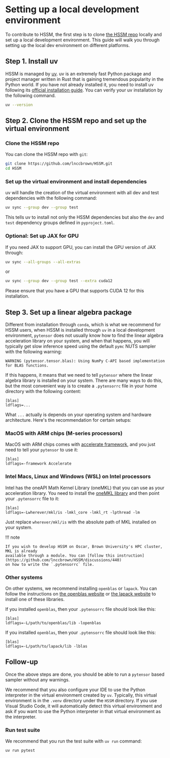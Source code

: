 # Setting up a local development environment

To contribute to HSSM, the first step is to clone [the HSSM repo](https://github.com/lnccbrown/HSSM) locally
and set up a local development environment. This guide will walk you through setting up the local
dev environment on different platforms.

## Step 1. Install uv

HSSM is managed by [uv](https://docs.astral.sh/uv/). uv is an extremely fast Python package and project
manager written in Rust that is gaining tremendous popularity in the Python world. If you have not
already installed it, you need to install uv following its [official installation guide](https://docs.astral.sh/uv/getting-started/installation/). You can verify your uv installation by the following command.

```sh
uv --version
```

## Step 2. Clone the HSSM repo and set up the virtual environment

### Clone the HSSM repo

You can clone the HSSM repo with `git`:

```sh
git clone https://github.com/lnccbrown/HSSM.git
cd HSSM
```

### Set up the virtual environment and install dependencies

uv will handle the creation of the virtual environment with all dev and test
dependencies with the following command:

```sh
uv sync --group dev --group test
```

This tells uv to install not only the HSSM dependencies but also the `dev` and `test`
dependency groups defined in `pyproject.toml`.

### Optional: Set up JAX for GPU

If you need JAX to support GPU, you can install the GPU version of JAX through:

```sh
uv sync --all-groups --all-extras
```

or

```sh
uv sync --group dev --group test --extra cuda12
```

Please ensure that you have a GPU that supports CUDA 12 for this installation.

## Step 3. Set up a linear algebra package

Different from installation through `conda`, which is what we recommend for HSSM users,
when HSSM is installed through `uv` in a local development environment, `pytensor` does
not usually know how to find the linear algebra acceleration library on your system, and
when that happens, you will typically get slow inference speed using the default `pymc`
NUTS sampler with the following warning:

```
WARNING (pytensor.tensor.blas): Using NumPy C-API based implementation for BLAS functions.
```

If this happens, it means that we need to tell `pytensor` where the linear algebra
library is installed on your system. There are many ways to do this, but the most
convenient way is to create a `.pytensorrc` file in your home directory with the
following content:

```
[blas]
ldflags=...
```

What `...` actually is depends on your operating system and hardware architecture.
Here's the recommendation for certain setups:

### MacOS with ARM chips (M-series processors)

MacOS with ARM chips comes with
[accelerate framework](https://developer.apple.com/documentation/accelerate), and you
just need to tell your `pytensor` to use it:

```
[blas]
ldflags=-framework Accelerate
```

### Intel Macs, Linux and Windows (WSL) on Intel processors

Intel has the oneAPI Math Kernel Library (oneMKL) that you can use as your acceleration
library. You need to install the [oneMKL library](https://www.intel.com/content/www/us/en/developer/tools/oneapi/onemkl.html#gs.now6fh)
and then point your `.pytensorrc` file to it:

```
[blas]
ldflags=-Lwherever/mkl/is -lmkl_core -lmkl_rt -lpthread -lm
```

Just replace `wherever/mkl/is` with the absolute path of MKL installed on your system.

!!! note

    If you wish to develop HSSM on Oscar, Brown University's HPC cluster, MKL is already
    available through a module. You can [follow this instruction](https://github.com/lnccbrown/HSSM/discussions/440)
    on how to write the `.pytensorrc` file.

### Other systems

On other systems, we recommend installing `openblas` or `lapack`. You can follow
the instructions on [the openblas website](http://www.openmathlib.org/OpenBLAS/) or
[the lapack website](https://www.netlib.org/lapack/) to install one of these libraries.

If you installed `openblas`, then your `.pytensorrc` file should look like this:

```
[blas]
ldflags=-L/path/to/openblas/lib -lopenblas
```

If you installed `openblas`, then your `.pytensorrc` file should look like this:

```
[blas]
ldflags=-L/path/to/lapack/lib -lblas
```

## Follow-up

Once the above steps are done, you should be able to run a `pytensor` based sampler
without any warnings.

We recommend that you also configure your IDE to use the Python interpreter in the
virtual environment created by `uv`. Typically, this virtual environment is in the
`.venv` directory under the `HSSM` directory. If you use Visual Studio Code, it will
automatically detect this virtual environment and ask if you want to use the Python
interpreter in that virtual environment as the interpreter.

### Run test suite

We recommend that you run the test suite with `uv run` command:

```sh
uv run pytest
```
